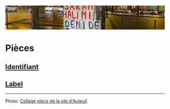 ![image-mise-en-avant](../_aux/SHdeni.png)

# Pièces

## [Identifiant](./identifiant)
## [Label](./label)

---
Photo: [Collage place de la pte d'Auteuil](https://fr.wikipedia.org/wiki/Affaire_Sarah_Halimi#/media/Fichier:Collage_Sarah_Halimi,_place_de_la_Porte-d'Auteuil,_Paris_16e.jpg)

